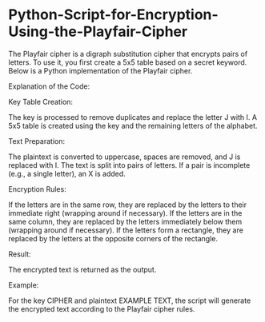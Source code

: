 # Python-Script-for-Encryption-Using-the-Playfair-Cipher
The Playfair cipher is a digraph substitution cipher that encrypts pairs of letters. To use it, you first create a 5x5 table based on a secret keyword. Below is a Python implementation of the Playfair cipher.

Explanation of the Code:


Key Table Creation:


The key is processed to remove duplicates and replace the letter J with I.
A 5x5 table is created using the key and the remaining letters of the alphabet.


Text Preparation:


The plaintext is converted to uppercase, spaces are removed, and J is replaced with I.
The text is split into pairs of letters. If a pair is incomplete (e.g., a single letter), an X is added.


Encryption Rules:


If the letters are in the same row, they are replaced by the letters to their immediate right (wrapping around if necessary).
If the letters are in the same column, they are replaced by the letters immediately below them (wrapping around if necessary).
If the letters form a rectangle, they are replaced by the letters at the opposite corners of the rectangle.


Result:


The encrypted text is returned as the output.


Example:


For the key CIPHER and plaintext EXAMPLE TEXT, the script will generate the encrypted text according to the Playfair cipher rules.
